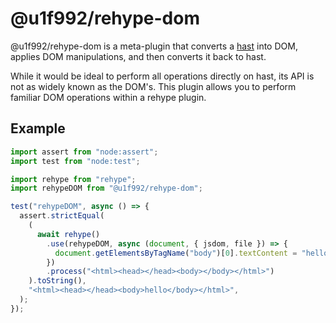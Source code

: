 # @u1f992/rehype-dom

@u1f992/rehype-dom is a meta-plugin that converts a [hast](https://github.com/syntax-tree/hast) into DOM, applies DOM manipulations, and then converts it back to hast.

While it would be ideal to perform all operations directly on hast, its API is not as widely known as the DOM's. This plugin allows you to perform familiar DOM operations within a rehype plugin.

## Example

```javascript
import assert from "node:assert";
import test from "node:test";

import rehype from "rehype";
import rehypeDOM from "@u1f992/rehype-dom";

test("rehypeDOM", async () => {
  assert.strictEqual(
    (
      await rehype()
        .use(rehypeDOM, async (document, { jsdom, file }) => {
          document.getElementsByTagName("body")[0].textContent = "hello";
        })
        .process("<html><head></head><body></body></html>")
    ).toString(),
    "<html><head></head><body>hello</body></html>",
  );
});
```
